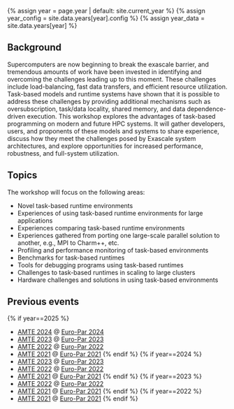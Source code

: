 {% assign year = page.year | default: site.current_year %}
{% assign year_config = site.data.years[year].config %}
{% assign year_data = site.data.years[year] %}

## Background
Supercomputers are now beginning to break the exascale barrier, and tremendous amounts of work have been invested in identifying and overcoming the challenges leading up to this moment. These challenges include load-balancing, fast data transfers, and efficient resource utilization. Task-based models and runtime systems have shown that it is possible to address these challenges by providing additional mechanisms such as oversubscription, task/data locality, shared memory, and data dependence-driven execution.
This workshop explores the advantages of task-based programming on modern and future HPC systems. It will gather developers, users, and proponents of these models and systems to share experience, discuss how they meet the challenges posed by Exascale system architectures, and explore opportunities for increased performance, robustness, and full-system utilization.

## Topics
The workshop will focus on the following areas:

* Novel task-based runtime environments
* Experiences of using task-based runtime environments for large applications
* Experiences comparing task-based runtime environments
* Experiences gathered from porting one large-scale parallel solution to another, e.g., MPI to Charm++, etc.
* Profiling and performance monitoring of task-based environments
* Benchmarks for task-based runtimes
* Tools for debugging programs using task-based runtimes
* Challenges to task-based runtimes in scaling to large clusters
* Hardware challenges and solutions in using task-based environments

## Previous events
{% if year==2025 %}
* [AMTE 2024](https://amte-workshop.github.io/2024) @ [Euro-Par 2024](https://2024.euro-par.org/)
* [AMTE 2023](https://amte-workshop.github.io/2023) @ [Euro-Par 2023](https://2023.euro-par.org/)
* [AMTE 2022](https://amte-workshop.github.io/2022) @ [Euro-Par 2022](https://2022.euro-par.org/)
* [AMTE 2021](https://amte-workshop.github.io/2021) @ [Euro-Par 2021](https://2021.euro-par.org/)
{% endif %}
{% if year==2024 %}
* [AMTE 2023](https://amte-workshop.github.io/2023) @ [Euro-Par 2023](https://2023.euro-par.org/)
* [AMTE 2022](https://amte-workshop.github.io/2022) @ [Euro-Par 2022](https://2022.euro-par.org/)
* [AMTE 2021](https://amte-workshop.github.io/2021) @ [Euro-Par 2021](https://2021.euro-par.org/)
{% endif %}
{% if year==2023 %}
* [AMTE 2022](https://amte-workshop.github.io/2022) @ [Euro-Par 2022](https://2022.euro-par.org/)
* [AMTE 2021](https://amte-workshop.github.io/2021) @ [Euro-Par 2021](https://2021.euro-par.org/)
{% endif %}
{% if year==2022 %}
* [AMTE 2021](https://amte-workshop.github.io/2021) @ [Euro-Par 2021](https://2021.euro-par.org/)
{% endif %}
